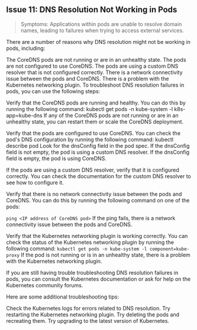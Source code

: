 ## Issue 11: DNS Resolution Not Working in Pods
> Symptoms: Applications within pods are unable to resolve domain names, leading to failures when trying to access external services.

There are a number of reasons why DNS resolution might not be working in pods, including:

The CoreDNS pods are not running or are in an unhealthy state.
The pods are not configured to use CoreDNS.
The pods are using a custom DNS resolver that is not configured correctly.
There is a network connectivity issue between the pods and CoreDNS.
There is a problem with the Kubernetes networking plugin.
To troubleshoot DNS resolution failures in pods, you can use the following steps:

Verify that the CoreDNS pods are running and healthy. You can do this by running the following command:
kubectl get pods -n kube-system -l k8s-app=kube-dns
If any of the CoreDNS pods are not running or are in an unhealthy state, you can restart them or scale the CoreDNS deployment.

Verify that the pods are configured to use CoreDNS. You can check the pod's DNS configuration by running the following command:
kubectl describe pod <pod-name>
Look for the dnsConfig field in the pod spec. If the dnsConfig field is not empty, the pod is using a custom DNS resolver. If the dnsConfig field is empty, the pod is using CoreDNS.

If the pods are using a custom DNS resolver, verify that it is configured correctly. You can check the documentation for the custom DNS resolver to see how to configure it.

Verify that there is no network connectivity issue between the pods and CoreDNS. You can do this by running the following command on one of the pods:

`ping <IP address of CoreDNS pod>`
If the ping fails, there is a network connectivity issue between the pods and CoreDNS.

Verify that the Kubernetes networking plugin is working correctly. You can check the status of the Kubernetes networking plugin by running the following command:
`kubectl get pods -n kube-system -l component=kube-proxy`
If the pod is not running or is in an unhealthy state, there is a problem with the Kubernetes networking plugin.

If you are still having trouble troubleshooting DNS resolution failures in pods, you can consult the Kubernetes documentation or ask for help on the Kubernetes community forums.

Here are some additional troubleshooting tips:

Check the Kubernetes logs for errors related to DNS resolution.
Try restarting the Kubernetes networking plugin.
Try deleting the pods and recreating them.
Try upgrading to the latest version of Kubernetes.